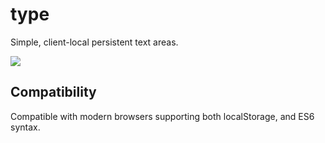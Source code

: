 # type

Simple, client-local persistent text areas.

![](https://i.imgur.com/cDsaHGM.png)

## Compatibility

Compatible with modern browsers supporting both localStorage, and ES6 syntax.

